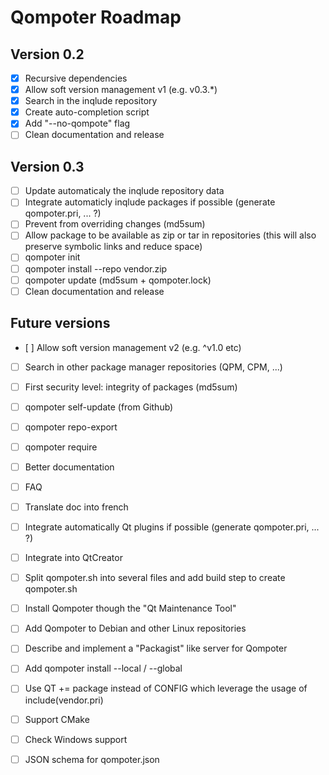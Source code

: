 Qompoter Roadmap
================
Version 0.2
-----------
* [x] Recursive dependencies
* [x] Allow soft version management v1 (e.g. v0.3.*)
* [x] Search in the inqlude repository
* [x] Create auto-completion script
* [x] Add "--no-qompote" flag
* [ ] Clean documentation and release

Version 0.3
-----------
* [ ] Update automaticaly the inqlude repository data
* [ ] Integrate automaticly inqlude packages if possible (generate qompoter.pri, ... ?)
* [ ] Prevent from overriding changes (md5sum)
* [ ] Allow package to be available as zip or tar in repositories (this will also preserve symbolic links and reduce space)
* [ ] qompoter init
* [ ] qompoter install --repo vendor.zip
* [ ] qompoter update (md5sum + qompoter.lock)
* [ ] Clean documentation and release

Future versions
-----------
* [ ] Allow soft version management v2 (e.g. ^v1.0 etc)
* [ ] Search in other package manager repositories (QPM, CPM, ...)
* [ ] First security level: integrity of packages (md5sum)
* [ ] qompoter self-update (from Github)
* [ ] qompoter repo-export
* [ ] qompoter require
* [ ] Better documentation
* [ ] FAQ
* [ ] Translate doc into french
* [ ] Integrate automatically Qt plugins if possible (generate qompoter.pri, ... ?)
* [ ] Integrate into QtCreator
* [ ] Split qompoter.sh into several files and add build step to create qompoter.sh
* [ ] Install Qompoter though the "Qt Maintenance Tool"
* [ ] Add Qompoter to Debian and other Linux repositories
* [ ] Describe and implement a "Packagist" like server for Qompoter
* [ ] Add qompoter install --local / --global
* [ ] Use QT += package instead of CONFIG which leverage the usage of include(vendor.pri)
* [ ] Support CMake
* [ ] Check Windows support
* [ ] JSON schema for qompoter.json

